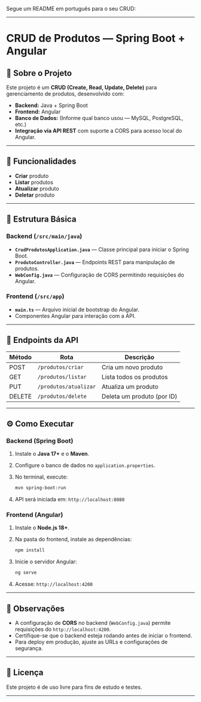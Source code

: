 Segue um README em português para o seu CRUD:

---

# CRUD de Produtos — Spring Boot + Angular

## 📌 Sobre o Projeto

Este projeto é um **CRUD (Create, Read, Update, Delete)** para gerenciamento de produtos, desenvolvido com:

* **Backend:** Java + Spring Boot
* **Frontend:** Angular
* **Banco de Dados:** (Informe qual banco usou — MySQL, PostgreSQL, etc.)
* **Integração via API REST** com suporte a CORS para acesso local do Angular.

---

## 🚀 Funcionalidades

* **Criar** produto
* **Listar** produtos
* **Atualizar** produto
* **Deletar** produto

---

## 📂 Estrutura Básica

### Backend (`/src/main/java`)

* **`CrudProdutosApplication.java`** — Classe principal para iniciar o Spring Boot.
* **`ProdutoController.java`** — Endpoints REST para manipulação de produtos.
* **`WebConfig.java`** — Configuração de CORS permitindo requisições do Angular.

### Frontend (`/src/app`)

* **`main.ts`** — Arquivo inicial de bootstrap do Angular.
* Componentes Angular para interação com a API.

---

## 🔗 Endpoints da API

| Método | Rota                  | Descrição                  |
| ------ | --------------------- | -------------------------- |
| POST   | `/produtos/criar`     | Cria um novo produto       |
| GET    | `/produtos/listar`    | Lista todos os produtos    |
| PUT    | `/produtos/atualizar` | Atualiza um produto        |
| DELETE | `/produtos/delete`    | Deleta um produto (por ID) |

---

## ⚙️ Como Executar

### Backend (Spring Boot)

1. Instale o **Java 17+** e o **Maven**.
2. Configure o banco de dados no `application.properties`.
3. No terminal, execute:

   ```bash
   mvn spring-boot:run
   ```
4. API será iniciada em: `http://localhost:8080`

### Frontend (Angular)

1. Instale o **Node.js 18+**.
2. Na pasta do frontend, instale as dependências:

   ```bash
   npm install
   ```
3. Inicie o servidor Angular:

   ```bash
   ng serve
   ```
4. Acesse: `http://localhost:4200`

---

## 📌 Observações

* A configuração de **CORS** no backend (`WebConfig.java`) permite requisições do `http://localhost:4200`.
* Certifique-se que o backend esteja rodando antes de iniciar o frontend.
* Para deploy em produção, ajuste as URLs e configurações de segurança.

---

## 📜 Licença

Este projeto é de uso livre para fins de estudo e testes.

---
